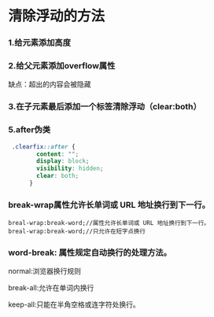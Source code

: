 # 清除浮动的方法

### 1.给元素添加高度

### 2.给父元素添加overflow属性

缺点：超出的内容会被隐藏

### 3.在子元素最后添加一个标签清除浮动（clear:both）

### 5.after伪类

```css
 .clearfix::after {
        content: "";
        display: block;
        visibility: hidden;
        clear: both;
      }
```



### break-wrap属性允许长单词或 URL 地址换行到下一行。

```
breal-wrap:break-word;//属性允许长单词或 URL 地址换行到下一行。
breal-wrap:break-word;//只允许在短字点换行
```

### word-break: 属性规定自动换行的处理方法。

normal:浏览器换行规则

break-all:允许在单词内换行

keep-all:只能在半角空格或连字符处换行。
